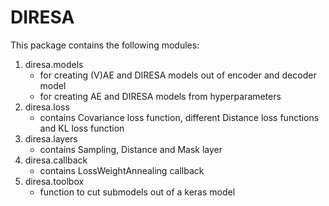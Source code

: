 # DIRESA

This package contains the following modules:
1. diresa.models
    - for creating (V)AE and DIRESA models out of encoder and decoder model
	- for creating AE and DIRESA models from hyperparameters
2. diresa.loss
    - contains Covariance loss function, different Distance loss functions and KL loss function
3. diresa.layers
    - contains Sampling, Distance and Mask layer
4. diresa.callback
    - contains LossWeightAnnealing callback
5. diresa.toolbox
    - function to cut submodels out of a keras model